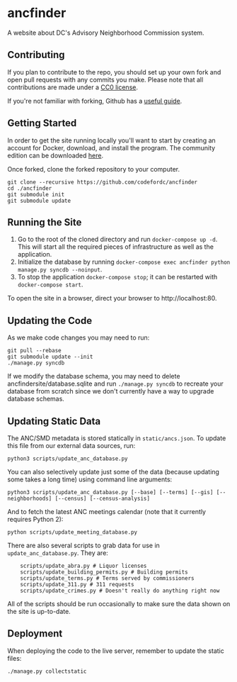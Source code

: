 ancfinder
==========

A website about DC's Advisory Neighborhood Commission system.

Contributing
------------

If you plan to contribute to the repo, you should set up your own fork and open pull requests with any commits you make. Please note that all contributions are made under a [CC0 license](LICENSE.md).

If you're not familiar with forking, Github has a [useful guide](https://help.github.com/articles/fork-a-repo).

Getting Started
---------------

In order to get the site running locally you'll want to start by creating an account for Docker, download, and install the program. The community edition can be downloaded [here](https://www.docker.com/community-edition).

Once forked, clone the forked repository to your computer.

	git clone --recursive https://github.com/codefordc/ancfinder
	cd ./ancfinder
	git submodule init
	git submodule update

Running the Site
----------------

1. Go to the root of the cloned directory and run `docker-compose up -d`. This will start all the required pieces of infrastructure as well as the application.
2. Initialize the database by running `docker-compose exec ancfinder python manage.py syncdb --noinput`.
3. To stop the application `docker-compose stop`; it can be restarted with `docker-compose start`.

To open the site in a browser, direct your browser to http://localhost:80.

Updating the Code
-----------------

As we make code changes you may need to run:

	git pull --rebase
	git submodule update --init
	./manage.py syncdb

If we modify the database schema, you may need to delete ancfindersite/database.sqlite and run `./manage.py syncdb` to recreate your database from scratch since we don't currently have a way to upgrade database schemas.

Updating Static Data
--------------------

The ANC/SMD metadata is stored statically in `static/ancs.json`. To update this file
from our external data sources, run:

	python3 scripts/update_anc_database.py

You can also selectively update just some of the data (because updating some takes a long time) using command line arguments:

	python3 scripts/update_anc_database.py [--base] [--terms] [--gis] [--neighborhoods] [--census] [--census-analysis]

And to fetch the latest ANC meetings calendar (note that it currently requires Python 2):

	python scripts/update_meeting_database.py

There are also several scripts to grab data for use in `update_anc_database.py`. They are:

        scripts/update_abra.py # Liquor licenses
        scripts/update_building_permits.py # Building permits
        scripts/update_terms.py # Terms served by commissioners
		scripts/update_311.py # 311 requests
		scripts/update_crimes.py # Doesn't really do anything right now

All of the scripts should be run occasionally to make sure the data shown on the site is up-to-date.

Deployment
----------

When deploying the code to the live server, remember to update the static files:

	./manage.py collectstatic
